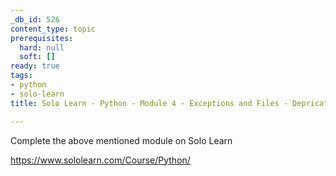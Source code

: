 ```yaml
---
_db_id: 526
content_type: topic
prerequisites:
  hard: null
  soft: []
ready: true
tags:
- python
- solo-learn
title: Solo Learn - Python - Module 4 - Exceptions and Files - Depricated

---
```


Complete the above mentioned module on Solo Learn

https://www.sololearn.com/Course/Python/